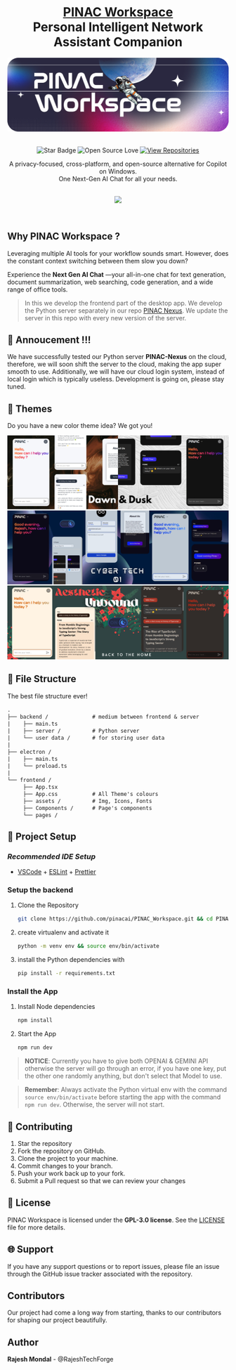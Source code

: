 <div align="center">

<h1 style="border-bottom: none">
    <b><a href="https://github.com/pinacai">PINAC Workspace</a></b><br>
    Personal Intelligent Network Assistant Companion
</h1>

<img src="https://github.com/pinacai/PINAC_Workspace/blob/main/assets/header.png" alt="header image">

<br>
<br>

![Star Badge](https://img.shields.io/static/v1?label=%F0%9F%8C%9F&message=If%20Useful&style=style=flat&color=BC4E99)
![Open Source Love](https://badges.frapsoft.com/os/v1/open-source.svg?v=103)
[![View Repositories](https://img.shields.io/badge/View-Our_Repositories-blue?logo=GitHub)](https://github.com/pinacai?tab=repositories)

A privacy-focused, cross-platform, and open-source alternative for Copilot on Windows.  
One Next-Gen AI Chat for all your needs.
<br>
<br>

![](https://skillicons.dev/icons?i=react,typescript,vite,electron)

</div>

<br />

## Why PINAC Workspace ?

Leveraging multiple AI tools for your workflow sounds smart. However, does the constant context switching between them slow you down?

Experience the **Next Gen AI Chat** —your all-in-one chat for text generation, document summarization, web searching, code generation, and a wide range of office tools.

> In this we develop the frontend part of the desktop app. We develop the Python server separately in our repo  <a href="https://github.com/pinacai/PINAC-Nexus">PINAC Nexus</a>. We update the server in this repo with every new version of the server.

## 📢 Annoucement !!!

We have successfully tested our Python server **PINAC-Nexus** on the cloud, therefore, we will soon shift the server to the cloud, making the app super smooth to use. Additionally, we will have our cloud login system, instead of local login which is typically useless. Development is going on, please stay tuned.

## 🎨 Themes

Do you have a new color theme idea? We got you!
<br />

<img src="https://github.com/pinacai/PINAC_Workspace/blob/main/assets/Dawn_&_Dusk.jpg" alt="Dawn & Dusk Screenshot">
<img src="https://github.com/pinacai/PINAC_Workspace/blob/main/assets/Cyber_Tech_01.jpg" alt="Cyber_Tech_01 Screenshot">
<img src="https://github.com/pinacai/PINAC_Workspace/blob/main/assets/Aesthetic_Unbound.jpg" alt="Aesthetic_Unbound Screenshot">


## 📂 File Structure
The best file structure ever!

    .
    ├── backend /              # medium between frontend & server
    |    ├── main.ts
    |    ├── server /          # Python server
    |    └── user data /       # for storing user data
    |
    ├── electron /
    |    ├── main.ts
    |    └── preload.ts
    |
    └── frontend /
         ├── App.tsx
         ├── App.css           # All Theme's colours
         ├── assets /          # Img, Icons, Fonts
         ├── Components /      # Page's components 
         └── pages /


##  🚀 Project Setup

### _Recommended IDE Setup_

- [VSCode](https://code.visualstudio.com/) + [ESLint](https://marketplace.visualstudio.com/items?itemName=dbaeumer.vscode-eslint) + [Prettier](https://marketplace.visualstudio.com/items?itemName=esbenp.prettier-vscode)

### Setup the backend

1. Clone the Repository
    ```bash
    git clone https://github.com/pinacai/PINAC_Workspace.git && cd PINAC_Workspace
    ```

2. create virtualenv and activate it
    ```bash
    python -m venv env && source env/bin/activate
    ```

3. install the Python dependencies with
    ```bash
    pip install -r requirements.txt
    ```

### Install the App

1. Install Node dependencies
    ```bash
    npm install
    ```

2. Start the App
    ```bash
    npm run dev
    ```
> **NOTICE**: Currently you have to give both OPENAI & GEMINI API otherwise the server will go through an error, if you have one key, put the other one randomly anything, but don't select that Model to use.

> **Remember**: Always activate the Python virtual env with the command `source env/bin/activate` before starting the app with the command `npm run dev`. Otherwise, the server will not start.

## 🎉 Contributing

1. Star the repository
2. Fork the repository on GitHub.
3. Clone the project to your machine.
4. Commit changes to your branch.
5. Push your work back up to your fork.
6. Submit a Pull request so that we can review your changes

## 📄 License

PINAC Workspace is licensed under the **GPL-3.0 license**. See the <a href="https://github.com/pinacai/PINAC_Workspace/blob/main/LICENSE">LICENSE</a> file for more details.

## 🌐 Support

If you have any support questions or to report issues, please file an issue through the GitHub issue tracker associated with the repository.

## Contributors

Our project had come a long way from starting, thanks to our contributors for shaping our project beautifully.

## Author

**Rajesh Mondal** - @RajeshTechForge
